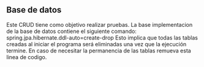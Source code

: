 ## Base de datos
Este CRUD tiene como objetivo realizar pruebas. La base implementacion de la base de datos contiene el siguiente comando:
spring.jpa.hibernate.ddl-auto=create-drop
Esto implica que todas las tablas creadas al iniciar el programa será eliminadas una vez que la ejecución termine. En caso de necesitar la permanencia de las tablas remueva esta linea de codigo.
